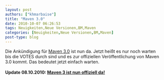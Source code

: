 ```yaml
---
layout: post
authors: ["khmarbaise"]
title: "Maven 3.0"
date: 2010-10-07 06:26:53
tags: Neuigkeiten,Neue Versionen,BM,Maven
categories: [Neuigkeiten,Neue Versionen,BM,Maven]
post-type: blog
---
```

Die Ankündigung für <a href="https://maven.40175.n5.nabble.com/VOTE-Release-Apache-Maven-3-0-td3173276.html#a3173276">Maven 3.0</a> ist nun da. Jetzt heißt es nur noch warten bis die VOTES durch sind und es zur offiziellen Veröffentlichung von Maven 3.0 kommt. Das bedeutet jetzt einfach warten.<br/>
<br/>
<b>Update 08.10.2010: <a href="https://maven.40175.n5.nabble.com/Apache-Maven-3-0-Released-td3204572.html#a3204572">Maven 3 ist nun offiziell da!</a></b>
